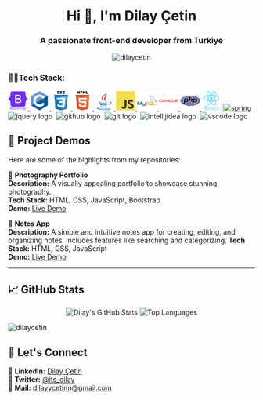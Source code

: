 <h1 align="center">Hi 👋, I'm Dilay Çetin</h1>
<h3 align="center">A passionate front-end developer from Turkiye</h3>
<p align="center"> <img src="https://i.pinimg.com/originals/f9/57/6f/f9576fca9fc8ef79976a1d6327bbe9ae.gif" alt="dilaycetin"; width="400px";  /> </p>
<h3 align="left"> 🧑‍💻Tech Stack:</h3>
<p align="left"> <a href="https://getbootstrap.com" target="_blank" rel="noreferrer"> <img src="https://raw.githubusercontent.com/devicons/devicon/master/icons/bootstrap/bootstrap-plain-wordmark.svg" alt="bootstrap" width="40" height="40"/> </a> <a href="https://www.cprogramming.com/" target="_blank" rel="noreferrer"> <img src="https://raw.githubusercontent.com/devicons/devicon/master/icons/c/c-original.svg" alt="c" width="40" height="40"/> </a> <a href="https://www.w3schools.com/css/" target="_blank" rel="noreferrer"> <img src="https://raw.githubusercontent.com/devicons/devicon/master/icons/css3/css3-original-wordmark.svg" alt="css3" width="40" height="40"/> </a> <a href="https://www.w3.org/html/" target="_blank" rel="noreferrer"> <img src="https://raw.githubusercontent.com/devicons/devicon/master/icons/html5/html5-original-wordmark.svg" alt="html5" width="40" height="40"/> </a> <a href="https://www.java.com" target="_blank" rel="noreferrer"> <img src="https://raw.githubusercontent.com/devicons/devicon/master/icons/java/java-original.svg" alt="java" width="40" height="40"/> </a> <a href="https://developer.mozilla.org/en-US/docs/Web/JavaScript" target="_blank" rel="noreferrer"> <img src="https://raw.githubusercontent.com/devicons/devicon/master/icons/javascript/javascript-original.svg" alt="javascript" width="40" height="40"/> </a> <a href="https://www.mysql.com/" target="_blank" rel="noreferrer"> <img src="https://raw.githubusercontent.com/devicons/devicon/master/icons/mysql/mysql-original-wordmark.svg" alt="mysql" width="40" height="40"/> </a> <a href="https://www.oracle.com/" target="_blank" rel="noreferrer"> <img src="https://raw.githubusercontent.com/devicons/devicon/master/icons/oracle/oracle-original.svg" alt="oracle" width="40" height="40"/> </a> <a href="https://www.php.net" target="_blank" rel="noreferrer"> <img src="https://raw.githubusercontent.com/devicons/devicon/master/icons/php/php-original.svg" alt="php" width="40" height="40"/> </a> <a href="https://reactjs.org/" target="_blank" rel="noreferrer"> <img src="https://raw.githubusercontent.com/devicons/devicon/master/icons/react/react-original-wordmark.svg" alt="react" width="40" height="40"/> </a> <a href="https://spring.io/" target="_blank" rel="noreferrer"> <img src="https://www.vectorlogo.zone/logos/springio/springio-icon.svg" alt="spring" width="40" height="40"/> </a> 
<img src="https://cdn.jsdelivr.net/gh/devicons/devicon/icons/jquery/jquery-original.svg" height="40" alt="jquery logo"/>
  <img/>
  <img src="https://skillicons.dev/icons?i=github" height="40" alt="github logo"  />
  <img/>
  <img src="https://skillicons.dev/icons?i=git" height="40" alt="git logo"  />
  <img/>
  <img src="https://skillicons.dev/icons?i=idea" height="40" alt="intellijidea logo"  />
  <img/>
  <img src="https://skillicons.dev/icons?i=vscode" height="40" alt="vscode logo"  />
</div>
</p>

###

## 🚀 Project Demos  

Here are some of the highlights from my repositories:  

🔹 **Photography Portfolio**  
**Description:** A visually appealing portfolio to showcase stunning photography.  
**Tech Stack:** HTML, CSS, JavaScript, Bootstrap <br>
**Demo:** [Live Demo](https://dilaycetin.github.io/_photography-portfolio/)

🔹 **Notes App**  
**Description:**  A simple and intuitive notes app for creating, editing, and organizing notes. Includes features like searching and categorizing.
**Tech Stack:** HTML, CSS, JavaScript <br>
**Demo:** [Live Demo](https://dilaycetin.github.io/my-notes-app/)

---

## 📈 GitHub Stats  

<div align="center">
  <img src="https://github-readme-stats.vercel.app/api?username=dilaycetin&show_icons=true&theme=radical" alt="Dilay's GitHub Stats" style="width: 50%; " />
  <img src="https://github-readme-stats.vercel.app/api/top-langs/?username=dilaycetin&layout=compact&theme=radical" alt="Top Languages" style="width: 45%;" />
  <p align="left"> <img src="https://komarev.com/ghpvc/?username=dilaycetin&label=Profile%20views&color=bf70ff&style=flat" alt="dilaycetin" /> </p>

</div>

## 💬 Let's Connect  

🌺 **LinkedIn:** [Dilay Çetin](https://www.linkedin.com/in/dilay-çetin-67b10a246/)  
🌸 **Twitter:** [@its_dilay](https://x.com/its_dilay) <br>
🌷 **Mail:** dilayycetinn@gmail.com

